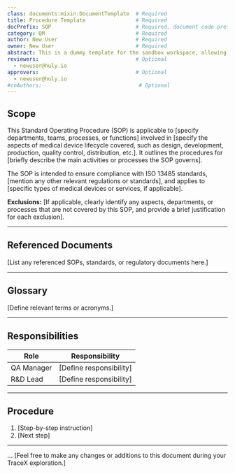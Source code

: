 ```yaml
---
class: documents:mixin:DocumentTemplate  # Required
title: Procedure Template                # Required
docPrefix: SOP                           # Required, document code prefix
category: QM                             # Required
author: New User                         # Required
owner: New User                          # Required
abstract: This is a dummy template for the sandbox workspace, allowing you to play around and easily explore TraceX’s capabilities.      # Optional
reviewers:                               # Optional
  - newuser@huly.io
approvers:                               # Optional
  - newuser@huly.io
#coAuthors:                               # Optional
---
```


## Scope

This Standard Operating Procedure (SOP) is applicable to [specify departments, teams, processes, or functions] involved in [specify the aspects of medical device lifecycle covered, such as design, development, production, quality control, distribution, etc.]. It outlines the procedures for [briefly describe the main activities or processes the SOP governs].

The SOP is intended to ensure compliance with ISO 13485 standards, [mention any other relevant regulations or standards], and applies to [specific types of medical devices or services, if applicable].

**Exclusions:** [If applicable, clearly identify any aspects, departments, or processes that are not covered by this SOP, and provide a brief justification for each exclusion].

---

## Referenced Documents

[List any referenced SOPs, standards, or regulatory documents here.]

---

## Glossary

[Define relevant terms or acronyms.]

---

## Responsibilities

| Role             | Responsibility            |
|------------------|---------------------------|
| QA Manager       | [Define responsibility]   |
| R&D Lead         | [Define responsibility]   |

---

## Procedure

1. [Step-by-step instruction]
2. [Next step]

---

... [Feel free to make any changes or additions to this document during your TraceX exploration.] 
